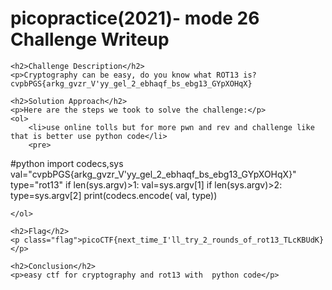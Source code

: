 <!DOCTYPE html>
<html>
<head>
    <style>
      <title>picopractice(2021)- mode 26 Challenge Writeup</title>
    </style>
</head>
<body>
    <h1>picopractice(2021)- mode 26 Challenge Writeup</h1>

    <h2>Challenge Description</h2>
    <p>Cryptography can be easy, do you know what ROT13 is? cvpbPGS{arkg_gvzr_V'yy_gel_2_ebhaqf_bs_ebg13_GYpXOHqX}
</p>

    <h2>Solution Approach</h2>
    <p>Here are the steps we took to solve the challenge:</p>
    <ol>
        <li>use online tolls but for more pwn and rev and challenge like that is better use python code</li>
        <pre>
#python
import codecs,sys
val="cvpbPGS{arkg_gvzr_V'yy_gel_2_ebhaqf_bs_ebg13_GYpXOHqX}"
type="rot13"
if len(sys.argv)>1:
   val=sys.argv[1]
if len(sys.argv)>2:
   type=sys.argv[2]
print(codecs.encode( val, type))

  </pre>
               

      
    </ol>

    <h2>Flag</h2>
    <p class="flag">picoCTF{next_time_I'll_try_2_rounds_of_rot13_TLcKBUdK}</p>

    <h2>Conclusion</h2>
    <p>easy ctf for cryptography and rot13 with  python code</p>
</body>
</html>
